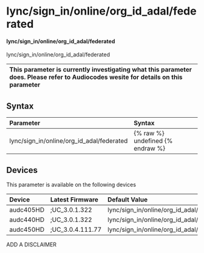 ﻿---
description: lync/sign_in/online/org_id_adal/federated
search: false
---

# lync/sign_in/online/org_id_adal/federated

#### lync/sign_in/online/org_id_adal/federated

lync/sign_in/online/org_id_adal/federated


| This parameter is currently investigating what this parameter does. Please refer to Audiocodes wesite for details on this parameter | 
| :--- |

## Syntax
| Parameter | Syntax |
| :--- | :--- |
|lync/sign_in/online/org_id_adal/federated | {% raw %} undefined {% endraw %}|

## Devices
This parameter is available on the following devices

| Device | Latest Firmware | Default Value |
|:---|:---|:---|
| audc405HD | ;UC_3.0.1.322 | lync/sign_in/online/org_id_adal/federated=0 
| audc440HD | ;UC_3.0.1.322 | lync/sign_in/online/org_id_adal/federated=0 
| audc450HD | ;UC_3.0.4.111.77 | lync/sign_in/online/org_id_adal/federated=0 

ADD A DISCLAIMER
